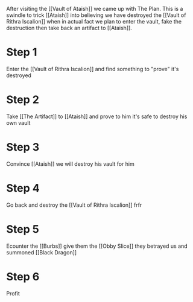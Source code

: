 After visiting the [[Vault of Ataish]] we came up with The Plan.
This is a swindle to trick [[Ataish]] into believing we have destroyed the [[Vault of Rithra Iscalion]] when in actual fact we plan to enter the vault, fake the destruction then take back an artifact to [[Ataish]].

# Step 1 
Enter the [[Vault of Rithra Iscalion]] and find something to "prove" it's destroyed

# Step 2 
Take [[The Artifact]] to [[Ataish]] and prove to him it's safe to destroy his own vault 

# Step 3 
Convince [[Ataish]] we will destroy his vault for him 

# Step 4 
Go back and destroy the [[Vault of Rithra Iscalion]] frfr 

# Step 5 
Ecounter the [[Burbs]] give them the [[Obby Slice]] they betrayed us and summoned [[Black Dragon]]

# Step 6
Profit